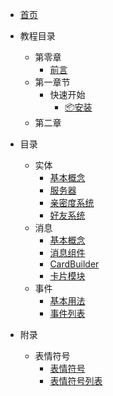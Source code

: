 - [首页](HomePage.md)

- 教程目录
  - 第零章
    - [前言](教程/第零章/Preparation.md)
  - 第一章节
    - 快速开始
      - [📦安装](教程/第一章/Install.md)
  - 第二章

- 目录
  - 实体
    - [基本概念](文档/实体/Index.md)
    - [服务器](文档/实体/Guild.md)
    - [亲密度系统](文档/实体/Intimacy.md)
    - [好友系统](文档/实体/Friend.md)
  - 消息
    - [基本概念](文档/消息/Index.md)
    - [消息组件](文档/消息/MessageComponent.md)
    - [CardBuilder](文档/消息/CardBuilder.md)
    - [卡片模块](文档/消息/CardModule.md)
  - 事件
    - [基本用法](文档/事件/Index.md)
    - [事件列表](文档/事件/EventList.md)

- 附录
  - 表情符号
    - [表情符号](附录/表情符号/emoji.md)
    - [表情符号列表](附录/表情符号/emoji-list.md)

